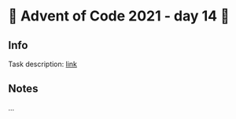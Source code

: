 # 🎄 Advent of Code 2021 - day 14 🎄

## Info

Task description: [link](https://adventofcode.com/2021/day/14)

## Notes

...